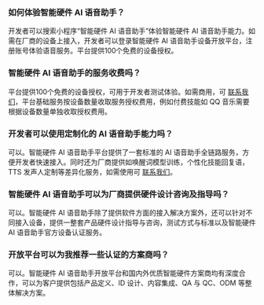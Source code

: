 ### 如何体验智能硬件 AI 语音助手？
开发者可以搜索小程序“智能硬件 AI 语音助手”体验智能硬件 AI 语音助手能力。如需在厂商的设备上接入，开发者可以登录智能硬件 AI 语音助手设备开放平台，注册账号体验语音服务。平台提供100个免费的设备授权。

### 智能硬件 AI 语音助手的服务收费吗？
平台提供100个免费的设备授权，可用于开发者测试体验。如需商用，可 [联系我们](https://cloud.tencent.com/about/connect)，平台基础服务按设备数量收取服务授权费用，例如付费技能如 QQ 音乐需要根据设备数量单独收取授权费用。


### 开发者可以使用定制化的 AI 语音助手能力吗？
可以。智能硬件 AI 语音助手平台提供了一套标准的 AI 语音助手全链路服务，方便开发者快速接入。同时还为厂商提供如唤醒词模型训练，个性化技能回复语，TTS 发声人定制等差异化服务，如需使用可 [联系我们](https://cloud.tencent.com/about/connec)。

### 智能硬件 AI 语音助手可以为厂商提供硬件设计咨询及指导吗？
可以。智能硬件 AI 语音助手除了提供软件方面的接入解决方案外，还可以针对不同接入设备，提供一整套产品硬件设计指导与咨询，测试方式与标准以及智能硬件 AI 语音助手官方设备认证服务。

### 开放平台可以为我推荐一些认证的方案商吗？
可以。智能硬件 AI 语音助手开放平台和国内外优质智能硬件方案商均有深度合作，可以为客户提供包括产品定义、ID 设计、内容集成、QA 与 QC、ODM 等整体解决方案。
